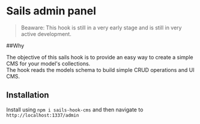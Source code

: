 # Sails admin panel
>Beaware: This hook is still in a very early stage and is still in very active development.

##Why

The objective of this sails hook is to provide an easy way to create a simple CMS for your model's collections.  
The hook reads the models schema to build simple CRUD operations and UI CMS.

## Installation
Install using `npm i sails-hook-cms` and then navigate to `http://localhost:1337/admin`
